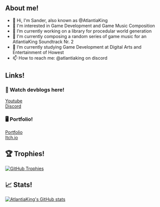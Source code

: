 ## About me!

- 👋 Hi, I'm Sander, also known as @AtlantiaKing
- 👀 I'm interested in Game Development and Game Music Composition
- 🔭 I’m currently working on a library for procedular world generation
- 🎹 I'm currently composing a random series of game music for an AtlantiaKing Soundtrack Nr. 2
- 🌱 I’m currently studying Game Development at Digital Arts and Entertainment of Howest
- 📫 How to reach me: @atlantiaking on discord  

## Links!

### 👀 Watch devblogs here!  
[Youtube](https://www.youtube.com/@atlantiaking)  
[Discord](https://discord.gg/wJ5rXmN)  

### 🖥️ Portfolio!  
[Portfolio](https://sanderdekeukelaere.com)  
[Itch.io](https://sander-de-keukelaere.itch.io/)

## 🏆 Trophies!
[![GitHub Trophies](https://github-profile-trophy.vercel.app/?username=atlantiaking&show_icons=true&theme=onestar&margin-w=15&no-frame=true&no-bg=true)](https://github.com/atlantiaking)

## 📈 Stats!
[![AtlantiaKing's GitHub stats](https://github-readme-stats.vercel.app/api?username=atlantiaking&count_private=true&show_icons=true&theme=dark&bg_color=0D1117&border_color=30363D)](https://github.com/atlantiaking)

